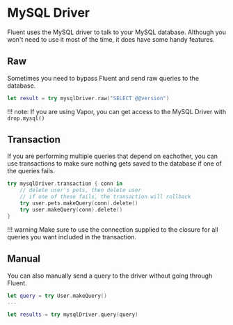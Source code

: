 # MySQL Driver

Fluent uses the MySQL driver to talk to your MySQL database. Although you won't need to use it most of the time, it does 
have some handy features.

## Raw

Sometimes you need to bypass Fluent and send raw queries to the database.

```swift
let result = try mysqlDriver.raw("SELECT @@version")
```

!!! note:
	If you are using Vapor, you can get access to the MySQL Driver with `drop.mysql()`

## Transaction

If you are performing multiple queries that depend on eachother, you can use transactions to make sure nothing gets saved
to the database if one of the queries fails.

```swift
try mysqlDriver.transaction { conn in
	// delete user's pets, then delete user
	// if one of these fails, the transaction will rollback
	try user.pets.makeQuery(conn).delete()
	try user.makeQuery(conn).delete()
}
```

!!! warning
	Make sure to use the connection supplied to the closure for all queries you want included in the transaction.

## Manual

You can also manually send a query to the driver without going through Fluent.

```swift
let query = try User.makeQuery()
...

let results = try mysqlDriver.query(query)
```
